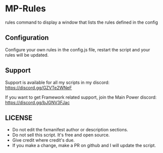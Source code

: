 # MP-Rules
rules command to display a window that lists the rules defined in the config

## Configuration
Configure your own rules in the config.js file, restart the script and your rules will be updated.

## Support
Support is available for all my scripts in my discord:
https://discord.gg/GZVTe2WNeF

If you want to get Framework related support, join the Main Power discord:
https://discord.gg/bJGNV3FJac

## LICENSE
* Do not edit the fxmanifest author or description sections.
* Do not sell this script. It's free and open source.
* Give credit where credit's due.
* If you make a change, make a PR on github and I will update the script.
